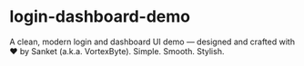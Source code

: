 # login-dashboard-demo
A clean, modern login and dashboard UI demo — designed and crafted with ❤️ by Sanket (a.k.a. VortexByte). Simple. Smooth. Stylish.
